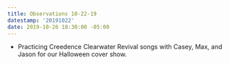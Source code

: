 ```yaml
---
title: Observations 10-22-19
datestamp: '20191022'
date: 2019-10-26 18:30:00 -05:00
---
```


- Practicing Creedence Clearwater Revival songs with Casey, Max, and Jason for our Halloween cover show.
